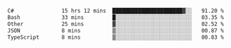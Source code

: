 <!--START_SECTION:waka-->

```txt
C#               15 hrs 12 mins  ██████████████████████▓░░   91.20 %
Bash             33 mins         █░░░░░░░░░░░░░░░░░░░░░░░░   03.35 %
Other            25 mins         ▓░░░░░░░░░░░░░░░░░░░░░░░░   02.52 %
JSON             8 mins          ▒░░░░░░░░░░░░░░░░░░░░░░░░   00.87 %
TypeScript       8 mins          ▒░░░░░░░░░░░░░░░░░░░░░░░░   00.83 %
```

<!--END_SECTION:waka-->